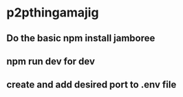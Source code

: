 # p2pthingamajig

## Do the basic npm install jamboree
## npm run dev for dev

## create and add desired port to .env file